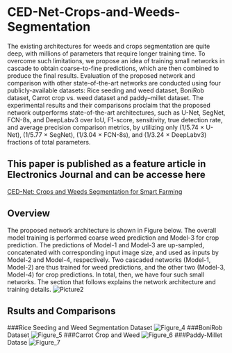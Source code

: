 # CED-Net-Crops-and-Weeds-Segmentation
The existing architectures for weeds and crops segmentation are quite deep, with millions of parameters that require longer training time. To overcome such limitations, we propose an idea of training small networks in cascade to obtain coarse-to-fine predictions, which are then combined to produce the final results.  Evaluation of the proposed network and comparison with other state-of-the-art networks are conducted using four publicly-available datasets: Rice seeding and weed dataset, BoniRob dataset, Carrot crop vs. weed dataset and paddy–millet dataset. The experimental results and their comparisons proclaim that the proposed network outperforms state-of-the-art architectures, such as U-Net, SegNet, FCN-8s, and DeepLabv3 over IoU, F1-score, sensitivity, true detection rate, and average precision comparison metrics, by utilizing only (1/5.74 × U-Net), (1/5.77 × SegNet), (1/3.04 × FCN-8s), and (1/3.24 × DeepLabv3)  fractions of total parameters. 
## This paper is published as a feature article in Electronics Journal and can be accesse here 
[CED-Net: Crops and Weeds Segmentation for Smart Farming](https://www.mdpi.com/2079-9292/9/10/1602)
## Overview
The proposed network architecture is shown in Figure below. The overall model training is performed
coarse weed prediction and Model-3 for crop prediction. The predictions of Model-1 and Model-3
are up-sampled, concatenated with corresponding input image size, and used as inputs by Model-2
and Model-4, respectively. Two cascaded networks (Model-1, Model-2) are thus trained for weed
predictions, and the other two (Model-3, Model-4) for crop predictions. In total, then, we have four
such small networks. The section that follows explains the network architecture and training details.
![Picture2](https://user-images.githubusercontent.com/56618776/98434177-c6985f00-2110-11eb-8104-25e618f122c3.png)
## Rsults and Comparisons
###Rice Seeding and Weed Segmentation Dataset
![Figure_4](https://user-images.githubusercontent.com/56618776/98434314-e54b2580-2111-11eb-98bd-268b92bba7c6.png)
###BoniRob Dataset
![Figure_5](https://user-images.githubusercontent.com/56618776/98434315-e7ad7f80-2111-11eb-946d-d73e8c72b588.png)
###Carrot Crop and Weed
![Figure_6](https://user-images.githubusercontent.com/56618776/98434317-e9774300-2111-11eb-9640-6e1fd8d85e02.png)
###Paddy-Millet Datase
![Figure_7](https://user-images.githubusercontent.com/56618776/98434321-ebd99d00-2111-11eb-827b-9f06aa6f62b9.png)


